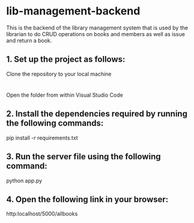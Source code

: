 # lib-management-backend
This is the backend of the library management system that is used by the librarian to do CRUD operations on books and members as well as issue and return a book.

## 1. Set up the project as follows:
Clone the repository to your local machine
#
Open the folder from within Visual Studio Code

## 2. Install the dependencies required by running the following commands:
pip install -r requirements.txt

## 3. Run the server file using the following command:
python app.py

## 4. Open the following link in your browser:
http:localhost/5000/allbooks